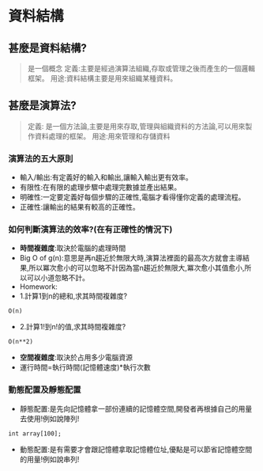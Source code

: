 # 資料結構
## 甚麼是資料結構?
> 是一個概念
> 定義:主要是經過演算法組織,存取或管理之後而產生的一個邏輯框架。
  用途:資料結構主要是用來組織某種資料。
## 甚麼是演算法?
> 定義: 是一個方法論,主要是用來存取,管理與組織資料的方法論,可以用來製作資料處理的框架。
  用途:用來管理和存儲資料
### 演算法的五大原則
  - 輸入/輸出:有定義好的輸入和輸出,讓輸入輸出更有效率。
  - 有限性:在有限的處理步驟中處理完數據並產出結果。
  - 明確性:一定要定義好每個步驟的正確性,電腦才看得懂你定義的處理流程。
  - 正確性:讓輸出的結果有較高的正確性。

### 如何判斷演算法的效率?(在有正確性的情況下)
  - **時間複雜度**:取決於電腦的處理時間
  - Big O of g(n):意思是再n趨近於無限大時,演算法裡面的最高次方就會主導結果,所以冪次愈小的可以忽略不計因為當n趨近於無限大,冪次愈小其值愈小,所以可以小道忽略不計。
  - Homework:
  - 1.計算1到n的總和,求其時間複雜度?
  ```
  O(n)
  ```
  - 2.計算1!到n!的值,求其時間複雜度?
  ```
  O(n**2)
  ```
  - **空間複雜度**:取決於占用多少電腦資源
  - 運行時間=執行時間(記憶體速度)*執行次數
### 動態配置及靜態配置
- 靜態配置:是先向記憶體拿一部份連續的記憶體空間,開發者再根據自己的用量去使用!例如說陣列!
```
int array[100];
```
- 動態配置:是有需要才會跟記憶體拿取記憶體位址,優點是可以節省記憶體空間的用量!例如說串列!
```

```
